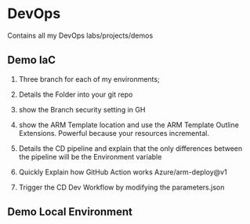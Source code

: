 # DevOps
Contains all my DevOps labs/projects/demos

## Demo IaC

1. Three branch for each of my environments; 

2. Details the Folder into your git repo

3. show the Branch security setting in GH 

4. show the ARM Template location and use the ARM Template Outline Extensions. Powerful because your resources incremental. 

5. Details the CD pipeline and explain that the only differences between the pipeline will be the Environment variable 

6. Quickly Explain how GitHub Action works Azure/arm-deploy@v1

7. Trigger the CD Dev Workflow by modifying the parameters.json 


## Demo Local Environment 